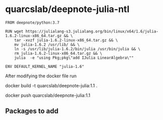 #  quarcslab/deepnote-julia-ntl

```
FROM deepnote/python:3.7

RUN wget https://julialang-s3.julialang.org/bin/linux/x64/1.6/julia-1.6.2-linux-x86_64.tar.gz && \
    tar -xvzf julia-1.6.2-linux-x86_64.tar.gz && \
    mv julia-1.6.2 /usr/lib/ && \
    ln -s /usr/lib/julia-1.6.2/bin/julia /usr/bin/julia && \
    rm julia-1.6.2-linux-x86_64.tar.gz && \
    julia  -e "using Pkg;pkg\"add IJulia LinearAlgebra\""
    
ENV DEFAULT_KERNEL_NAME "julia-1.6"

```
After modifying the docker file run

docker build -t quarcslab/deepnote-julia:1.1 .

docker push quarcslab/deepnote-julia:1.1



## Packages to add
